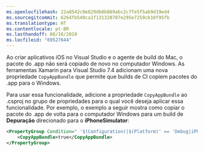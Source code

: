 ```yaml
---
ms.openlocfilehash: 22a8542c0e829db8b889abc2c7fe5f5ab9d19ed4
ms.sourcegitcommit: 6264fb540ca1f131328707e295e7259cb10f95fb
ms.translationtype: HT
ms.contentlocale: pt-BR
ms.lasthandoff: 08/16/2019
ms.locfileid: "69527644"
---
```


Ao criar aplicativos iOS no Visual Studio e o agente de build do Mac, o pacote do .app não será copiado de novo no computador Windows. As ferramentas Xamarin para Visual Studio 7.4 adicionam uma nova propriedade `CopyAppBundle` que permite que builds de CI copiem pacotes do .app para o Windows.

Para usar essa funcionalidade, adicione a propriedade `CopyAppBundle` ao .csproj no grupo de propriedades para o qual você deseja aplicar essa funcionalidade. Por exemplo, o exemplo a seguir mostra como copiar o pacote do .app de volta para o computador Windows para um build de **Depuração** direcionado para o **iPhoneSimulator**:

```xml
<PropertyGroup Condition=" '$(Configuration)|$(Platform)' == 'Debug|iPhoneSimulator' ">
    <CopyAppBundle>true</CopyAppBundle>
</PropertyGroup>
```
